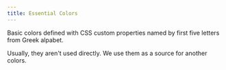 ```yaml
---
title: Essential Colors
---
```


Basic colors defined with CSS custom properties named by first five letters from Greek alpabet.

Usually, they aren't used directly. We use them as a source for another colors.
